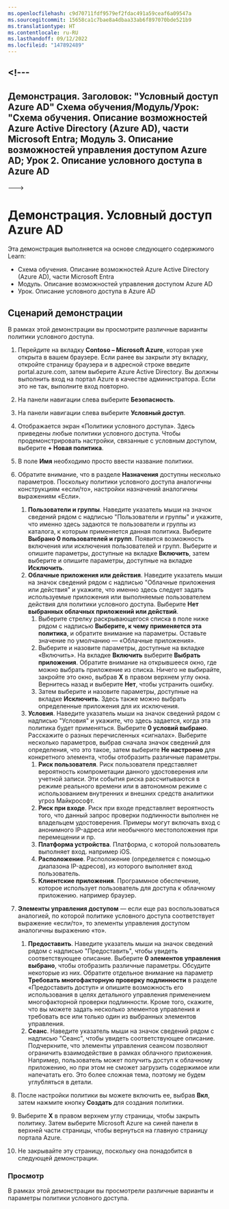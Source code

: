 ```yaml
---
ms.openlocfilehash: c9d70711fdf9579ef2fdac491a59ceaf6a09547a
ms.sourcegitcommit: 15658ca1c7bae8a4dbaa33ab6f897070bde521b9
ms.translationtype: HT
ms.contentlocale: ru-RU
ms.lasthandoff: 09/12/2022
ms.locfileid: "147892489"
---
```

<a name="---"></a><!---
---
Демонстрация. Заголовок: "Условный доступ Azure AD" Схема обучения/Модуль/Урок: "Схема обучения. Описание возможностей Azure Active Directory (Azure AD), части Microsoft Entra; Модуль 3. Описание возможностей управления доступом Azure AD; Урок 2. Описание условного доступа в Azure AD
---
--->

# <a name="demo-azure-ad-conditional-access"></a>Демонстрация. Условный доступ Azure AD

Эта демонстрация выполняется на основе следующего содержимого Learn:

- Схема обучения. Описание возможностей Azure Active Directory (Azure AD), части Microsoft Entra
- Модуль. Описание возможностей управления доступом Azure AD
- Урок. Описание условного доступа в Azure AD

## <a name="demo-scenario"></a>Сценарий демонстрации

В рамках этой демонстрации вы просмотрите различные варианты политики условного доступа.

1. Перейдите на вкладку **Contoso – Microsoft Azure**, которая уже открыта в вашем браузере. Если ранее вы закрыли эту вкладку, откройте страницу браузера и в адресной строке введите portal.azure.com, затем выберите Azure Active Directory. Вы должны выполнить вход на портал Azure в качестве администратора. Если это не так, выполните вход повторно.

1. На панели навигации слева выберите **Безопасность**.

1. На панели навигации слева выберите **Условный доступ**.

1. Отображается экран «Политики условного доступа». Здесь приведены любые политики условного доступа. Чтобы продемонстрировать настройки, связанные с условным доступом, выберите **+ Новая политика**.

1. В поле **Имя** необходимо просто ввести название политики.

1. Обратите внимание, что в разделе **Назначения** доступны несколько параметров.  Поскольку политики условного доступа аналогичны конструкциям «если/то», настройки назначений аналогичны выражениям «Если».
    1. **Пользователи и группы**. Наведите указатель мыши на значок сведений рядом с надписью "Пользователи и группы" и укажите, что именно здесь задаются те пользователи и группы из каталога, к которым применяется данная политика. Выберите **Выбрано 0 пользователей и групп**.  Появится возможность включения или исключения пользователей и групп. Выберите и опишите параметры, доступные на вкладке **Включить**, затем выберите и опишите параметры, доступные на вкладке **Исключить**.
    1. **Облачные приложения или действия**. Наведите указатель мыши на значок сведений рядом с надписью "Облачные приложения или действия" и укажите, что именно здесь следует задать используемые приложения или выполняемые пользователем действия для политики условного доступа.  Выберите **Нет выбранных облачных приложений или действий**.
        1. Выберите стрелку раскрывающегося списка в поле ниже рядом с надписью **Выберите, к чему применяется эта политика**, и обратите внимание на параметры.  Оставьте значение по умолчанию — «Облачные приложения».
        1. Выберите и назовите параметры, доступные на вкладке «Включить». На вкладке **Включить** выберите **Выбрать приложения**.  Обратите внимание на открывшееся окно, где можно выбрать приложение из списка.  Ничего не выбирайте, закройте это окно, выбрав **X** в правом верхнем углу окна. Вернитесь назад и выберите **Нет**, чтобы устранить ошибку.
        1. Затем выберите и назовите параметры, доступные на вкладке **Исключить**.  Здесь также можно выбрать определенные приложения для их исключения.
    1. **Условия**. Наведите указатель мыши на значок сведений рядом с надписью "Условия" и укажите, что здесь задается, когда эта политика будет применяться. Выберите **0 условий выбрано**. Расскажите о разных перечисленных «сигналах».   Выберите несколько параметров, выбрав сначала значок сведений для определения, что это такое, затем выберите **Не настроено** для конкретного элемента, чтобы отобразить различные параметры.
        1. **Риск пользователя**. Риск пользователя представляет вероятность компрометации данного удостоверения или учетной записи. Эти события риска рассчитываются в режиме реального времени или в автономном режиме с использованием внутренних и внешних средств аналитики угроз Майкрософт.
        1. **Риск при входе**. Риск при входе представляет вероятность того, что данный запрос проверки подлинности выполнен не владельцем удостоверения. Примеры могут включать вход с анонимного IP-адреса или необычного местоположения при перемещении и пр.
        1. **Платформа устройства**. Платформа, с которой пользователь выполняет вход. например iOS.
        1. **Расположение**. Расположение (определяется с помощью диапазона IP-адресов), из которого выполняет вход пользователь.
        1. **Клиентские приложения**. Программное обеспечение, которое использует пользователь для доступа к облачному приложению. например браузер.

1. **Элементы управления доступом** — если еще раз воспользоваться аналогией, по которой политике условного доступа соответствует выражение «если/то», то элементы управления доступом аналогичны выражению «то».
    1. **Предоставить**. Наведите указатель мыши на значок сведений рядом с надписью "Предоставить", чтобы увидеть соответствующее описание.  Выберите **0 элементов управления выбрано**, чтобы отобразить различные параметры.  Обсудите некоторые из них.  Обратите отдельное внимание на параметр **Требовать многофакторную проверку подлинности** в разделе «Предоставить доступ» и опишите возможность его использования в целях детального управления применением многофакторной проверки подлинности.   Кроме того, скажите, что вы можете задать несколько элементов управления и требовать все или только один из выбранных элементов управления.
    1. **Сеанс**. Наведите указатель мыши на значок сведений рядом с надписью "Сеанс", чтобы увидеть соответствующее описание.  Подчеркните, что элементы управления сеансом позволяют ограничить взаимодействие в рамках облачного приложения.  Например, пользователь может получить доступ к облачному приложению, но при этом не сможет загрузить содержимое или напечатать его.  Это более сложная тема, поэтому не будем углубляться в детали.

1. После настройки политики вы можете включить ее, выбрав **Вкл**, затем нажмите кнопку **Создать** для создания политики.

1. Выберите **X** в правом верхнем углу страницы, чтобы закрыть политику. Затем выберите Microsoft Azure на синей панели в верхней части страницы, чтобы вернуться на главную страницу портала Azure.

1. Не закрывайте эту страницу, поскольку она понадобится в следующей демонстрации.

### <a name="review"></a>Просмотр

В рамках этой демонстрации вы просмотрели различные варианты и параметры политики условного доступа.
